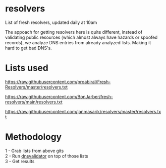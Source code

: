 # resolvers
List of fresh resolvers, updated daily at 10am

The appoach for getting resolvers here is quite different, instead of validating public resources (which almost always have hazards or spoofed records), we analyze DNS entries from already analyzed lists. Making it hard to get bad DNS's.


# Lists used

https://raw.githubusercontent.com/proabiral/Fresh-Resolvers/master/resolvers.txt

https://raw.githubusercontent.com/BonJarber/fresh-resolvers/main/resolvers.txt

https://raw.githubusercontent.com/janmasarik/resolvers/master/resolvers.txt

# Methodology

1 - Grab lists from above gits\
2 - Run [dnsvalidator](https://github.com/vortexau/dnsvalidator) on top of those lists\
3 - Get results 
